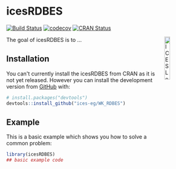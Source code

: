 
<!-- README.md is generated from README.Rmd. Please edit that file -->

# icesRDBES

[![Build
Status](https://travis-ci.org/ices-eg/WK_RDBES.svg?branch=master)](https://travis-ci.org/ices-eg/WK_RDBES)
[![codecov](https://codecov.io/gh/ices-eg/WK_RDBES/branch/master/graph/badge.svg)](https://codecov.io/gh/ices-eg/WK_RDBES)
[![CRAN
Status](http://r-pkg.org/badges/version/icesRDBES)](https://cran.r-project.org/package=icesRDBES)

[<img align="right" alt="ICES Logo" width="17%" height="17%" src="http://ices.dk/_layouts/15/1033/images/icesimg/iceslogo.png">](http://ices.dk)

The goal of icesRDBES is to …

## Installation

You can't currently install the  icesRDBES from CRAN as it is not yet released.
However you can install the development version from [GitHub](https://github.com/) with:

``` r
# install.packages("devtools")
devtools::install_github("ices-eg/WK_RDBES")
```

## Example

This is a basic example which shows you how to solve a common problem:

``` r
library(icesRDBES)
## basic example code
```
